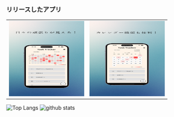 ### リリースしたアプリ


<table>
  <tr>
    <td>
      <img src="https://github.com/YUSUKESUP/YUSUKESUP/blob/main/%E6%97%A5%E3%80%85%E3%81%AE%E9%A0%91%E5%BC%B5%E3%82%8A%E3%81%8B%E3%82%99%E8%A6%8B%E3%81%88%E3%82%8B%EF%BC%81.png" width="200" height="200">
    </td>
    <td>
      <img src="https://github.com/YUSUKESUP/YUSUKESUP/blob/main/%E5%90%8D%E7%A7%B0%E6%9C%AA%E8%A8%AD%E5%AE%9A%E3%81%AE%E3%83%86%E3%82%99%E3%82%B5%E3%82%99%E3%82%A4%E3%83%B3.png" width="200" height="200">
    </td>
  </tr>
</table>



<p align="left"> <img alt="Top Langs" height="150px" src="https://github-readme-stats.vercel.app/api/top-langs/?username=YUSUKESUP&layout=compact&show_icons=true&theme=onedark" /> <img alt="github stats" height="150px" src="https://github-readme-stats.vercel.app/api?username=YUSUKESUP&theme=onedark&show_icons=true" /> </p>
